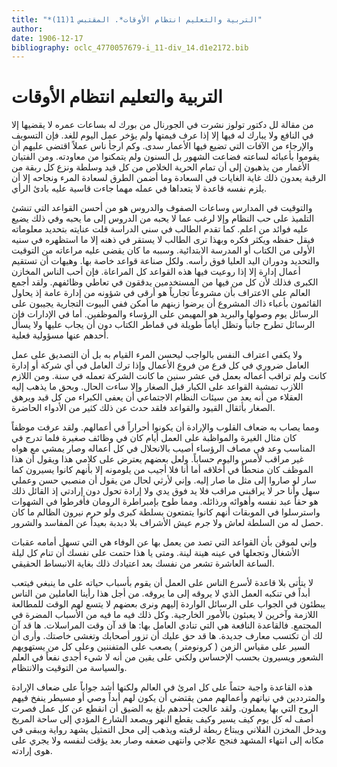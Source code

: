 ```yaml
---
title: "*التربية والتعليم انتظام الأوقات*. المقتبس 1(11)"
author: 
date: 1906-12-17
bibliography: oclc_4770057679-i_11-div_14.d1e2172.bib
---
```




#  التربية والتعليم   انتظام الأوقات 

 من مقالة لل  دكتور  تولوز  نشرت في  الجورنال 
 من بورك له بساعات عمره لا يقضيها إلا في النافع ولا يبارك له فيها إلا إذا عرف فيمتها ولم يؤخر عمل اليوم للغد. فإن التسويف والإرجاء من الآفات التي تضيع فيها الأعمار سدى. وكم ارجأ ناس عملاً اقتضى عليهم أن يقوموا بأعبائه لساعته فضاعت الشهور بل السنون ولم يتمكنوا من معاودته. ومن الفتيان الأغمار من يذهبون إلى أن تمام الحرية الخلاص من كل قيد وسلطة ونزع كل ربقة من الرقبة يعدون ذلك غاية الغايات في السعادة وما أضمن الطرق لسعادة المرء ونجاحه إلا أن يلزم نفسه قاعدة لا يتعداها في عمله مهما جاءت قاسية عليه بادئ الرأي. 

 والتوقيت في المدارس وساعات الصفوف والدروس هو من أحسن القواعد التي تنشئ التلميذ على حب النظام وإلا لرغب عما لا يحبه من الدروس إلى ما يحبه وفي ذلك يضيع عليه فوائد من اعلم. كما تقدم الطالب في سني الدراسة قلت عنايته بتحديد معلوماته فيقل حفظه ويكثر فكره وبهذا ترى الطالب لا يستقر في ذهنه إلا ما استظهره في سنيه الأولى من الكتاب أو المدرسة الابتدائية. وسببه ما كان يقضى عليه مراعاته من التوقيت والتحديد ودوران اليد العليا فوق رأسه. ولكل صناعة قواعد خاصة بها. وهيهات أن تستقيم أعمال إدارة إلا إذا روعيت فيها هذه القواعد كل المراعاة. فإن أحب الناس المخازن الكبرى فذلك لأن كل من فيها من المستخدمين يدققون في تعاطي وظائفهم. ولقد أجمع العالم على الاعتراف بأن مشروعاً تجارياً هو أرقى في شؤونه من إدارة عامة إذ يحاول القائمون بأعباء ذاك المشروع أن يرضوا زبنهم ما أمكن ففي البيوت التجارية يجيبون على الرسائل يوم وصولها والبريد هو المهيمن على الرؤساء والموظفين. أما في الإدارات فإن الرسائل تطرح جانباً وتظل أياماً طويلة في قماطر الكتاب دون أن يجاب عليها ولا يسأل أحدهم عنها مسؤولية فعلية. 

 ولا يكفي اعتراف النفس بالواجب ليحسن المرء القيام به بل أن التصديق على عمل العامل ضروري في كل فرع من فروع الأعمال وإذا ترك العامل في أي شركة أو إدارة كانت ولم   تراقب أعماله بعمل في  عشر  سنين ما كانت الشركة تعمله في سنة. ومن اللازم اللازب تمشية القواعد على الكبار قبل الصغار وإلا ساءت الحال. وبحق ما يذهب إليه العقلاء من أنه   يعد من سيئات النظام الاجتماعي أن يعفى الكبراء من كل قيد ويرهق الصغار بأثقال القيود والقواعد فلقد حدث عن ذلك كثير من الأدواء الحاضرة. 

 ومما يصاب به ضعاف القلوب والإرادة أن يكونوا أحراراً في أعمالهم. ولقد عرفت موظفاً كان مثال الغيرة والمواظبة على العمل أيام كان في وظائف صغيرة فلما تدرج في المناسب وعد في مصاف الرؤساء أصيب بالانحلال في كل أعماله وصار يمشي مع هواه غير مراقب لأمس واليوم حساباً. ولعل بعضهم يعترض على كلامي هذا ويقول أن هذا الموظف كان منحطاً في أخلاقه أما أنا فلا أجيب من يلومونه إلا بأنهم كانوا يسيرون كما سار لو صاروا إلى مثل ما صار إليه. وإني لأرثي لحال من يقول أن منصبي حسن وعملي سهل وأنا حر لا يراقبني مراقب فلا يد فوق يدي ولا إرادة تحول دون إرادتي إذ القائل ذلك هو حقاً عبد نفسه وأهوائه ورذائله. ومما طوح بإمبراطرة الرومان فأفرطوا في الشهوات واسترسلوا في الموبقات أنهم كانوا يتمتعون بسلطة كبرى ولو حرم نيرون الظالم ما كان حصل له من السلطة لعاش ولا جرم عيش الأشراف بلا دبدبة بعيداً عن المفاسد والشرور. 

 وإني لموقن بأن القواعد التي تصد من يعمل بها عن الوفاء هي التي تسهل أمامه عقبات الأشغال وتجعلها في عينه هينة لينة. ومتى يا هذا حتمت على نفسك أن تنام كل ليلة الساعة العاشرة تشعر من نفسك بعد اعتيادك ذلك بغاية الانبساط الحقيقي. 

 لا يتأتى بلا قاعدة لأسرع الناس على العمل أن يقوم بأسباب حياته على ما ينبغي فيتعب أبداً في تنكبه العمل الذي لا يروقه إلى ما يروقه. من أجل هذا رأينا العاملين من الناس يبطئون في الجواب على الرسائل الواردة إليهم ونرى بعضهم لا يتسع لهم الوقت للمطالعة اللازمة وآخرين لا يعبئون بالأمور الخارجية. وكل ذلك فيه ما فيه من الأسباب المضرة في المجتمع. فالقاعدة النافعة هي التي تنادي العامل بها: ها قد آن وقت المراسلات. ها قد آن لك أن تكتسب معارف جديدة. ها قد حق عليك أن تزور أصحابك وتغشى خاصتك. وأرى أن السير على مقياس الزمن ( كرونومتر ) يصعب على المتفننين وعلى كل من يستهويهم الشعور ويسيرون بحسب الإحساس ولكني على يقين من أنه لا شيء أجدى نفعاً   في العلم والسياسة من التوقيت والانتظام. 

 هذه القاعدة واجبة حتماً على كل امرئ في العالم ولكنها أشد جواباً على ضعاف الإرادة والمترددين في نياتهم وأعمالهم ممن يقتضي أن يكون لهم أبداً وصي أو مسيطر ينفخ فيهم الروح التي بها يعملون. ولقد عالجت أحدهم بلغ به الضيق أن انقطع عن كل عمل فصرت أصف له كل يوم كيف يسير وكيف يقطع النهر ويصعد الشارع المؤدي إلى ساحة المريخ ويدخل المخزن   الفلاني ويبتاع ربطة لرقبته ويذهب إلى محل التمثيل يشهد رواية ويبقى في مكانه إلى انتهاء المشهد فنجح علاجي وانتهى ضعفه وصار بعد يؤقت لنفسه ولا يجري على هوى إرادته. 
